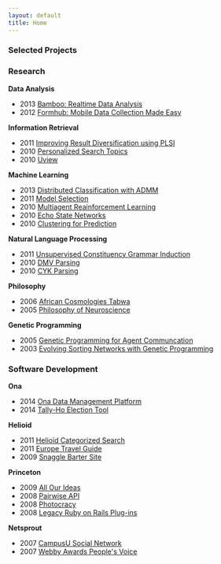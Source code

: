 ```yaml
---
layout: default
title: Home
---
```


### Selected Projects

### Research

**Data Analysis**

* 2013 [Bamboo: Realtime Data Analysis](http://bamboo.io/)
* 2012 [Formhub: Mobile Data Collection Made Easy](/general/2012/07/22/presenting-formhub-at-mdm-2012.html)

**Information Retrieval**

* 2011 [Improving Result Diversification using PLSI](/projects/research/result-diversification.html)
* 2010 [Personalized Search Topics](/projects/research/personalized-search-topics.html)
* 2010 [Uview](/projects/research/uview.html)

**Machine Learning**

* 2013 [Distributed Classification with ADMM](/general/2013/10/09/presenting-at-ieee-big-data.html)
* 2011 [Model Selection](/projects/research/model-selection.html)
* 2010 [Multiagent Reainforcement Learning](/projects/research/multiagent-learning.html)
* 2010 [Echo State Networks](/projects/research/echo-state-networks.html)
* 2010 [Clustering for Prediction](/projects/research/clustering-for-prediction.html)

**Natural Language Processing**

* 2011 [Unsupervised Constituency Grammar Induction](/projects/research/unsupervised-constituency-grammar-induction.html)
* 2010 [DMV Parsing](/projects/research/dmv-parsing.html)
* 2010 [CYK Parsing](/projects/research/statistical-parsing-and-cyk.html)

**Philosophy**

* 2006 [African Cosmologies Tabwa](/projects/research/african-cosmologies-tabwa.html)
* 2005 [Philosophy of Neuroscience](/projects/research/philosophy-of-neuroscience.html)

**Genetic Programming**

* 2005 [Genetic Programming for Agent Communcation](/projects/research/multitarus-agent-communication-framework.html)
* 2003 [Evolving Sorting Networks with Genetic Programming](/projects/research/sorting-networks.html)

### Software Development

**Ona**

* 2014 [Ona Data Management Platform](https://ona.io)
* 2014 [Tally-Ho Election Tool](https://github.com/onaio/tally-ho)

**Helioid**

* 2011 [Helioid Categorized Search](/projects/software/helioid.html)
* 2011 [Europe Travel Guide](/projects/software/europe-travel-guide.html)
* 2009 [Snaggle Barter Site](/projects/software/snaggle.html)

**Princeton**

* 2009 [All Our Ideas](/projects/software/all-our-ideas.html)
* 2008 [Pairwise API](/projects/software/pairwise-api.html)
* 2008 [Photocracy](/projects/software/photocracy.html)
* 2008 [Legacy Ruby on Rails Plug-ins](/projects/software/ruby-on-rails-plugins.html)

**Netsprout**

* 2007 [CampusU Social Network](/projects/software/campusu.html)
* 2007 [Webby Awards People's Voice](/projects/software/webby_awards.html)
